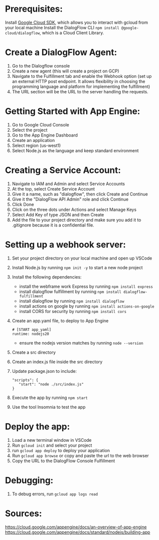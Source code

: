 # Prerequisites:

Install [Google Cloud SDK](https://cloud.google.com/sdk/docs/install-sdk), which allows you to interact with gcloud from your local machine
Install the DialogFlow CLI `npm install @google-cloud/dialogflow`, which is a Cloud Client Library.

# Create a DialogFlow Agent:

1. Go to the Dialogflow console
2. Create a new agent (this will create a project on GCP)
3. Navigate to the Fulfillment tab and enable the Webhook option
   (set up an external HTTP post endpoint. It allows flexibility in choosing the programming language and platform for implementing the fulfillment)
4. The URL section will be the URL to the server handling the requests.

# Getting Started with App Engine:

1. Go to Google Cloud Console
2. Select the project
3. Go to the App Engine Dashboard
4. Create an application
5. Select region (us-west1)
6. Select Node.js as the language and keep standard environment

# Creating a Service Account:

1. Navigate to IAM and Admin and select Service Accounts
2. At the top, select Create Service Account
3. Give it a name, such as "dialogflow", then click Create and Continue
4. Give it the "DialogFlow API Admin" role and click Continue
5. Click Done
6. Click on the three dots under Actions and select Manage Keys
7. Select Add Key of type JSON and then Create
8. Add the file to your project directory and make sure you add it to .gitignore because it is a confidential file.

# Setting up a webhook server:

1. Set your project directory on your local machine and open up VSCode

2. Install Node.js by running `npm init -y` to start a new node project
3. Install the following dependencies:

   - install the webframe work Express by running `npm install express`
   - install dialogflow fulfillment by running `npm install dialogflow-fulfillment`
   - install dialogflow by running `npm install dialogflow`
   - install actions on google by running `npm install actions-on-google`
   - install CORS for security by running `npm install cors`

4. Create an app.yaml file, to deploy to App Engine
   ```
   # [START app_yaml]
   runtime: nodejs20
   ```
   - ensure the nodejs version matches by running `node --version`
5. Create a src directory
6. Create an index.js file inside the src directory
7. Update package.json to include:
   ```
   "scripts": {
      "start": "node ./src/index.js"
   }
   ```
8. Execute the app by running `npm start`
9. Use the tool Insomnia to test the app

# Deploy the app:

1. Load a new terminal window in VSCode
2. Run `gcloud init` and select your project
3. run `gcloud app deploy` to deploy your application
4. Run `gcloud app browse` or copy and paste the url to the web browser
5. Copy the URL to the DialogFlow Console Fulfillment

# Debugging:

1. To debug errors, run `gcloud app logs read`

# Sources:

https://cloud.google.com/appengine/docs/an-overview-of-app-engine
https://cloud.google.com/appengine/docs/standard/nodejs/building-app
